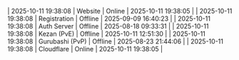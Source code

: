 | 2025-10-11 19:38:08 | Website | Online | 2025-10-11 19:38:05 |
| 2025-10-11 19:38:08 | Registration | Offline | 2025-09-09 16:40:23 |
| 2025-10-11 19:38:08 | Auth Server | Offline | 2025-08-18 09:33:31 |
| 2025-10-11 19:38:08 | Kezan (PvE) | Offline | 2025-10-11 12:51:30 |
| 2025-10-11 19:38:08 | Gurubashi (PvP) | Offline | 2025-08-23 21:44:06 |
| 2025-10-11 19:38:08 | Cloudflare | Online | 2025-10-11 19:38:05 |
